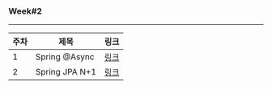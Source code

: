 ### Week#2

---
|주차|제목|링크|
|---|---|---|
|1|Spring @Async|[링크](https://velog.io/@ljo_0920/Spring-Async)|
|2|Spring JPA N+1|[링크](https://velog.io/@ljo_0920/Spring-jpa-n-1%EC%9E%91%EC%84%B1%EC%A4%91)|
